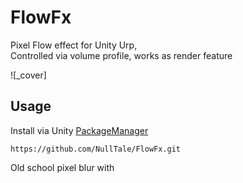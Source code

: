 # FlowFx

Pixel Flow effect for Unity Urp, </br>
Controlled via volume profile, works as render feature

![_cover]

## Usage
Install via Unity [PackageManager](https://docs.unity3d.com/Manual/upm-ui-giturl.html)
```
https://github.com/NullTale/FlowFx.git
```

Old school pixel blur with 
